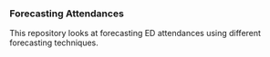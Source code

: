 ### Forecasting Attendances

This repository looks at forecasting ED attendances using different forecasting techniques.
